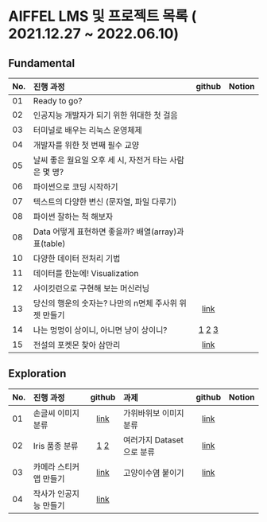 
# AIFFEL LMS 및 프로젝트 목록 ( 2021.12.27 ~ 2022.06.10) 


## Fundamental
| No. | 진행 과정 | github | Notion |
| :--- | :--- | :---: | :---: |
| 01 | Ready to go? |  |  |
| 02 | 인공지능 개발자가 되기 위한 위대한 첫 걸음 |  |  |
| 03 | 터미널로 배우는 리눅스 운영체제 |  |  |
| 04 | 개발자를 위한 첫 번째 필수 교양 |  |  |
| 05 | 날씨 좋은 월요일 오후 세 시, 자전거 타는 사람은 몇 명? |  |  |
| 06 | 파이썬으로 코딩 시작하기 |  |  |
| 07 | 텍스트의 다양한 변신 (문자열, 파일 다루기) |  |  |
| 08 | 파이썬 잘하는 척 해보자 |  |  |
| 08 | Data 어떻게 표현하면 좋을까? 배열(array)과 표(table) |  |  |
| 10 | 다양한 데이터 전처리 기법 |  |  |
| 11 | 데이터를 한눈에! Visualization |  |  |
| 12 | 사이킷런으로 구현해 보는 머신러닝 |  |  |
| 13 | 당신의 행운의 숫자는? 나만의 n면체 주사위 위젯 만들기 | [link](https://github.com/riverlike/Aiffel_Project/blob/main/Fundamental/Fund13_%EA%B0%9D%EC%B2%B4%EC%A7%80%ED%96%A5%ED%94%84%EB%A1%9C%EA%B7%B8%EB%9E%98%EB%B0%8D.ipynb) |  |
| 14 | 나는 멍멍이 상이니, 아니면 냥이 상이니?  | [1](https://github.com/riverlike/Aiffel_Project/blob/main/Fundamental/Fund14_%EC%A0%84%EC%9D%B4%EB%AA%A8%EB%8D%B8%EC%9D%98%ED%99%9C%EC%9A%A91.ipynb) [2](https://github.com/riverlike/Aiffel_Project/blob/main/Fundamental/Fund14_%EC%A0%84%EC%9D%B4%EB%AA%A8%EB%8D%B8%EC%9D%98%ED%99%9C%EC%9A%A92.ipynb) [3](https://github.com/riverlike/Aiffel_Project/blob/main/Fundamental/Fund14_%EC%A0%84%EC%9D%B4%EB%AA%A8%EB%8D%B8%EC%9D%98%ED%99%9C%EC%9A%A93.ipynb)  |  | 
| 15 | 전설의 포켓몬 찾아 삼만리 | [link](https://github.com/riverlike/Aiffel_Project/blob/main/Fundamental/Fund15_Tabular%EB%8D%B0%EC%9D%B4%ED%84%B0%EB%B6%84%EC%84%9D%EB%B0%8F%EC%8B%9C%EA%B0%81%ED%99%94.ipynb) |  |


## Exploration 
| No. | 진행 과정 | github | 과제 | github | Notion |
| :--- | :--- | :---:| :--- | :---: |  :---: |
| 01 | 손글씨 이미지분류| [link](https://github.com/riverlike/Aiffel_Project/blob/main/Exploration/Exp01/Exp01_Digits.ipynb)| 가위바위보 이미지분류 | [link](https://github.com/riverlike/Aiffel_Project/blob/main/Exploration/Exp01/Exp01_Assignment1_rps.ipynb) |  |
| 02 | Iris 품종 분류 | [1](https://github.com/riverlike/Aiffel_Project/blob/main/Exploration/Exp02/Exp02_Iris_DecisionTree.ipynb) [2](https://github.com/riverlike/Aiffel_Project/blob/main/Exploration/Exp02/Exp02_Iris_OtherModel_ConfusionMatrix.ipynb) | 여러가지 Dataset으로 분류 | [link](https://github.com/riverlike/Aiffel_Project/blob/main/Exploration/Exp02/Exp02_Assignment_Classifications.ipynb) |
| 03 | 카메라 스티커앱 만들기 | [link](https://github.com/riverlike/Aiffel_Project/blob/main/Exploration/Exp03/Exp03_CameraStickerApp.ipynb)  | 고양이수염 붙이기 | [link](https://github.com/riverlike/Aiffel_Project/blob/main/Exploration/Exp03/Exp03_Assignment_CatWiskers.ipynb) | |
| 04 | 작사가 인공지능 만들기 | [link](https://github.com/riverlike/Aiffel_Project/blob/main/Exploration/Exp04/Exp04_LyricistAI.ipynb) |  | | |


